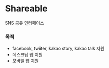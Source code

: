 Shareable
=========

SNS 공유 인터페이스


### 목적

- facebook, twiiter, kakao story, kakao talk 지원
- 데스크탑 웹 지원
- 모바일 웹 지원
